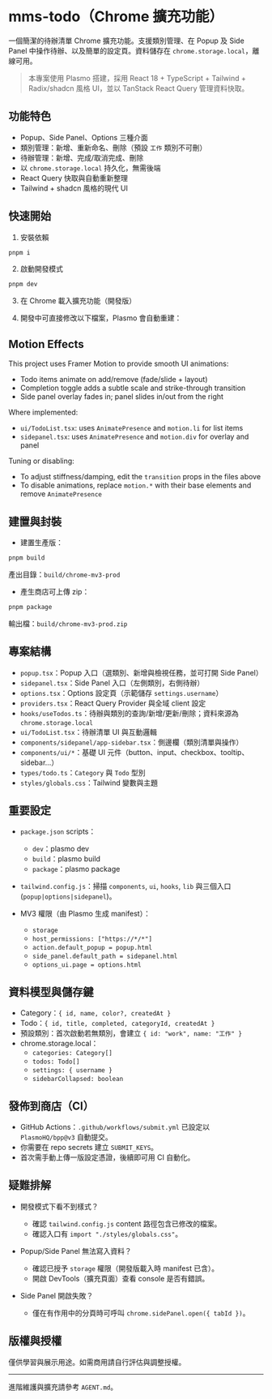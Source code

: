 # mms-todo（Chrome 擴充功能）

一個簡潔的待辦清單 Chrome 擴充功能。支援類別管理、在 Popup 及 Side Panel 中操作待辦、以及簡單的設定頁。資料儲存在 `chrome.storage.local`，離線可用。

> 本專案使用 Plasmo 搭建，採用 React 18 + TypeScript + Tailwind + Radix/shadcn 風格 UI，並以 TanStack React Query 管理資料快取。

## 功能特色
- Popup、Side Panel、Options 三種介面
- 類別管理：新增、重新命名、刪除（預設 `工作` 類別不可刪）
- 待辦管理：新增、完成/取消完成、刪除
- 以 `chrome.storage.local` 持久化，無需後端
- React Query 快取與自動重新整理
- Tailwind + shadcn 風格的現代 UI

## 快速開始

1) 安裝依賴

```bash
pnpm i
```

2) 啟動開發模式

```bash
pnpm dev
```

3) 在 Chrome 載入擴充功能（開發版）

4) 開發中可直接修改以下檔案，Plasmo 會自動重建：


## Motion Effects

This project uses Framer Motion to provide smooth UI animations:

- Todo items animate on add/remove (fade/slide + layout)
- Completion toggle adds a subtle scale and strike-through transition
- Side panel overlay fades in; panel slides in/out from the right

Where implemented:

- `ui/TodoList.tsx`: uses `AnimatePresence` and `motion.li` for list items
- `sidepanel.tsx`: uses `AnimatePresence` and `motion.div` for overlay and panel

Tuning or disabling:

- To adjust stiffness/damping, edit the `transition` props in the files above
- To disable animations, replace `motion.*` with their base elements and remove `AnimatePresence`
## 建置與封裝

- 建置生產版：
```bash
pnpm build
```
產出目錄：`build/chrome-mv3-prod`

- 產生商店可上傳 zip：
```bash
pnpm package
```
輸出檔：`build/chrome-mv3-prod.zip`

## 專案結構

- `popup.tsx`：Popup 入口（選類別、新增與檢視任務，並可打開 Side Panel）
- `sidepanel.tsx`：Side Panel 入口（左側類別，右側待辦）
- `options.tsx`：Options 設定頁（示範儲存 `settings.username`）
- `providers.tsx`：React Query Provider 與全域 client 設定
- `hooks/useTodos.ts`：待辦與類別的查詢/新增/更新/刪除；資料來源為 `chrome.storage.local`
- `ui/TodoList.tsx`：待辦清單 UI 與互動邏輯
- `components/sidepanel/app-sidebar.tsx`：側邊欄（類別清單與操作）
- `components/ui/*`：基礎 UI 元件（button、input、checkbox、tooltip、sidebar…）
- `types/todo.ts`：`Category` 與 `Todo` 型別
- `styles/globals.css`：Tailwind 變數與主題

## 重要設定

- `package.json` scripts：
  - `dev`：plasmo dev
  - `build`：plasmo build
  - `package`：plasmo package

- `tailwind.config.js`：掃描 `components`, `ui`, `hooks`, `lib` 與三個入口 (`popup|options|sidepanel`)。

- MV3 權限（由 Plasmo 生成 manifest）：
  - `storage`
  - `host_permissions: ["https://*/*"]`
  - `action.default_popup = popup.html`
  - `side_panel.default_path = sidepanel.html`
  - `options_ui.page = options.html`

## 資料模型與儲存鍵

- Category：`{ id, name, color?, createdAt }`
- Todo：`{ id, title, completed, categoryId, createdAt }`
- 預設類別：首次啟動若無類別，會建立 `{ id: "work", name: "工作" }`
- chrome.storage.local：
  - `categories: Category[]`
  - `todos: Todo[]`
  - `settings: { username }`
  - `sidebarCollapsed: boolean`

## 發佈到商店（CI）

- GitHub Actions：`.github/workflows/submit.yml` 已設定以 `PlasmoHQ/bpp@v3` 自動提交。
- 你需要在 repo secrets 建立 `SUBMIT_KEYS`。
- 首次需手動上傳一版設定憑證，後續即可用 CI 自動化。

## 疑難排解

- 開發模式下看不到樣式？
  - 確認 `tailwind.config.js` content 路徑包含已修改的檔案。
  - 確認入口有 `import "./styles/globals.css"`。

- Popup/Side Panel 無法寫入資料？
  - 確認已授予 `storage` 權限（開發版載入時 manifest 已含）。
  - 開啟 DevTools（擴充頁面）查看 console 是否有錯誤。

- Side Panel 開啟失敗？
  - 僅在有作用中的分頁時可呼叫 `chrome.sidePanel.open({ tabId })`。

## 版權與授權

僅供學習與展示用途。如需商用請自行評估與調整授權。

---

進階維護與擴充請參考 `AGENT.md`。
